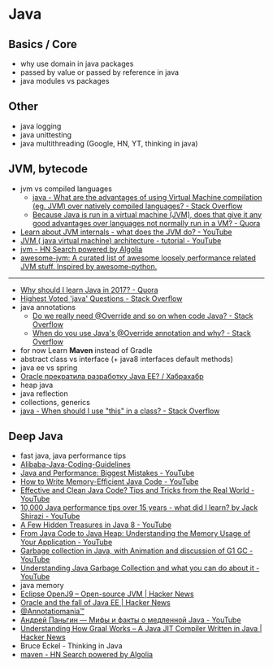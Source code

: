 # Java
## Basics / Core
- why use domain in java packages
- passed by value or passed by reference in java
- java modules vs packages

## Other
- java logging
- java unittesting
- java multithreading (Google, HN, YT, thinking in java)


## JVM, bytecode
- jvm vs compiled languages
    - [java - What are the advantages of using Virtual Machine compilation (eg. JVM) over natively compiled languages? - Stack Overflow](https://stackoverflow.com/questions/3224288/what-are-the-advantages-of-using-virtual-machine-compilation-eg-jvm-over-nati)
    - [Because Java is run in a virtual machine (JVM), does that give it any good advantages over languages not normally run in a VM? - Quora](https://www.quora.com/Because-Java-is-run-in-a-virtual-machine-JVM-does-that-give-it-any-good-advantages-over-languages-not-normally-run-in-a-VM)
- [Learn about JVM internals - what does the JVM do? - YouTube](https://www.youtube.com/watch?v=UwB0OSmkOtQ)
- [JVM ( java virtual machine) architecture - tutorial - YouTube](https://www.youtube.com/watch?v=ZBJ0u9MaKtM)
- [jvm - HN Search powered by Algolia](https://hn.algolia.com/?query=jvm&sort=byPopularity&prefix&page=0&dateRange=all&type=story)
- [awesome-jvm: A curated list of awesome loosely performance related JVM stuff. Inspired by awesome-python.](https://github.com/deephacks/awesome-jvm)

---

- [Why should I learn Java in 2017? - Quora](https://www.quora.com/Why-should-I-learn-Java-in-2017)
- [Highest Voted 'java' Questions - Stack Overflow](https://stackoverflow.com/questions/tagged/java)
- java annotations
    - [Do we really need @Override and so on when code Java? - Stack Overflow](https://stackoverflow.com/questions/4822954/do-we-really-need-override-and-so-on-when-code-java)
    - [When do you use Java's @Override annotation and why? - Stack Overflow](https://stackoverflow.com/questions/94361/when-do-you-use-javas-override-annotation-and-why#94411)
- for now Learn **Maven** instead of Gradle
- abstract class vs interface (+ java8 interfaces default methods)
- java ee vs spring
- [Oracle прекратила разработку Java EE? / Хабрахабр](https://habrahabr.ru/post/304812/)
- heap java
- java reflection
- collections, generics
- [java - When should I use "this" in a class? - Stack Overflow](https://stackoverflow.com/questions/2411270/when-should-i-use-this-in-a-class)

## Deep Java
- fast java, java performance tips
- [Alibaba-Java-Coding-Guidelines](https://alibaba.github.io/Alibaba-Java-Coding-Guidelines/)
- [Java and Performance: Biggest Mistakes - YouTube](https://www.youtube.com/watch?v=IBkxiWmjM-g)
- [How to Write Memory-Efficient Java Code - YouTube](https://www.youtube.com/watch?v=f2aNWtt0QRo)
- [Effective and Clean Java Code? Tips and Tricks from the Real World - YouTube](https://www.youtube.com/watch?v=uOrk8mZmjaM)
- [10,000 Java performance tips over 15 years - what did I learn? by Jack Shirazi - YouTube](https://www.youtube.com/watch?v=OYpTn0nWKR4)
- [A Few Hidden Treasures in Java 8 - YouTube](https://www.youtube.com/watch?v=GphO9fWhlAg)
- [From Java Code to Java Heap: Understanding the Memory Usage of Your Application - YouTube](https://www.youtube.com/watch?v=FLcXf9pO27w)
- [Garbage collection in Java, with Animation and discussion of G1 GC - YouTube](https://www.youtube.com/watch?v=UnaNQgzw4zY)
- [Understanding Java Garbage Collection and what you can do about it - YouTube](https://www.youtube.com/watch?v=we_enrM7TSY)
- java memory
- [Eclipse OpenJ9 – Open-source JVM | Hacker News](https://news.ycombinator.com/item?id=15265753)
- [Oracle and the fall of Java EE | Hacker News](https://news.ycombinator.com/item?id=12054705)
- [@Annotatiomania™](http://annotatiomania.com/)
- [Андрей Паньгин — Мифы и факты о медленной Java - YouTube](https://www.youtube.com/watch?v=NMc8AnyhyS8)
- [Understanding How Graal Works – A Java JIT Compiler Written in Java | Hacker News](https://news.ycombinator.com/item?id=15624388)
- Bruce Eckel - Thinking in Java
- [maven - HN Search powered by Algolia](https://hn.algolia.com/?query=maven&sort=byPopularity&prefix&page=0&dateRange=all&type=story)
